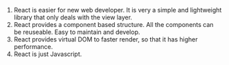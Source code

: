 1. React is easier for new web developer. It is very a simple and lightweight library that only deals with the view layer. 
2. React provides a component based structure. All the components can be reuseable. Easy to maintain and develop.
3. React provides virtual DOM to faster render, so that it has higher performance. 
4. React is just Javascript.
